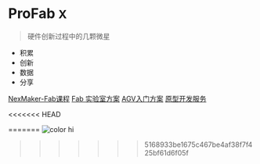 
# ProFab <small>X</small>

> 硬件创新过程中的几颗微星

- 积累
- 创新
- 数据
- 分享

[NexMaker-Fab课程](https://www.nexmaker.com/)
[Fab 实验室方案](lab/lab.md)
[AGV入门方案](agv/agv.md)
[原型开发服务](prototype/prototype.md)

<<<<<<< HEAD

=======
![color](#ffffff)
hi
>>>>>>> 5168933be1675c467be4af38f7f425bf61d6f05f

